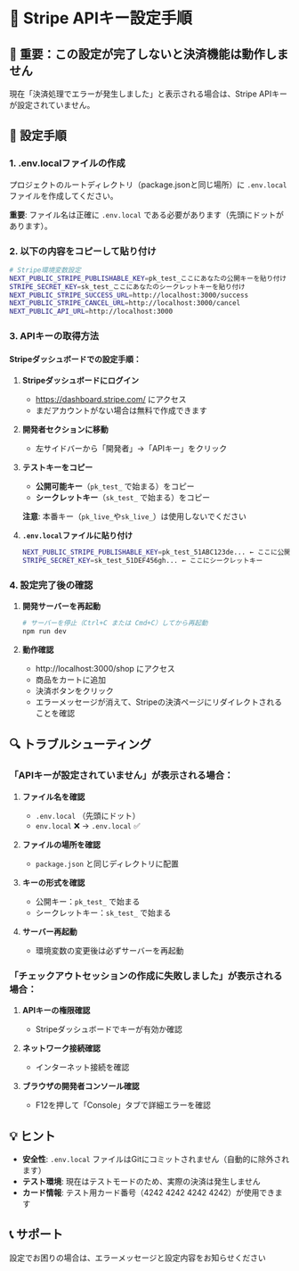 # 🔑 Stripe APIキー設定手順

## 🚨 重要：この設定が完了しないと決済機能は動作しません

現在「決済処理でエラーが発生しました」と表示される場合は、Stripe APIキーが設定されていません。

## 📝 設定手順

### 1. .env.localファイルの作成

プロジェクトのルートディレクトリ（package.jsonと同じ場所）に `.env.local` ファイルを作成してください。

**重要**: ファイル名は正確に `.env.local` である必要があります（先頭にドットがあります）。

### 2. 以下の内容をコピーして貼り付け

```bash
# Stripe環境変数設定
NEXT_PUBLIC_STRIPE_PUBLISHABLE_KEY=pk_test_ここにあなたの公開キーを貼り付け
STRIPE_SECRET_KEY=sk_test_ここにあなたのシークレットキーを貼り付け
NEXT_PUBLIC_STRIPE_SUCCESS_URL=http://localhost:3000/success
NEXT_PUBLIC_STRIPE_CANCEL_URL=http://localhost:3000/cancel
NEXT_PUBLIC_API_URL=http://localhost:3000
```

### 3. APIキーの取得方法

#### Stripeダッシュボードでの設定手順：

1. **Stripeダッシュボードにログイン**
   - https://dashboard.stripe.com/ にアクセス
   - まだアカウントがない場合は無料で作成できます

2. **開発者セクションに移動**
   - 左サイドバーから「開発者」→「APIキー」をクリック

3. **テストキーをコピー**
   - **公開可能キー**（`pk_test_` で始まる）をコピー
   - **シークレットキー**（`sk_test_` で始まる）をコピー
   
   **注意**: 本番キー（`pk_live_`や`sk_live_`）は使用しないでください

4. **`.env.local`ファイルに貼り付け**
   ```bash
   NEXT_PUBLIC_STRIPE_PUBLISHABLE_KEY=pk_test_51ABC123de... ← ここに公開キー
   STRIPE_SECRET_KEY=sk_test_51DEF456gh... ← ここにシークレットキー
   ```

### 4. 設定完了後の確認

1. **開発サーバーを再起動**
   ```bash
   # サーバーを停止（Ctrl+C または Cmd+C）してから再起動
   npm run dev
   ```

2. **動作確認**
   - http://localhost:3000/shop にアクセス
   - 商品をカートに追加
   - 決済ボタンをクリック
   - エラーメッセージが消えて、Stripeの決済ページにリダイレクトされることを確認

## 🔍 トラブルシューティング

### 「APIキーが設定されていません」が表示される場合：

1. **ファイル名を確認**
   - `.env.local` （先頭にドット）
   - `env.local` ❌ → `.env.local` ✅

2. **ファイルの場所を確認**
   - `package.json` と同じディレクトリに配置

3. **キーの形式を確認**
   - 公開キー：`pk_test_` で始まる
   - シークレットキー：`sk_test_` で始まる

4. **サーバー再起動**
   - 環境変数の変更後は必ずサーバーを再起動

### 「チェックアウトセッションの作成に失敗しました」が表示される場合：

1. **APIキーの権限確認**
   - Stripeダッシュボードでキーが有効か確認

2. **ネットワーク接続確認**
   - インターネット接続を確認

3. **ブラウザの開発者コンソール確認**
   - F12を押して「Console」タブで詳細エラーを確認

## 💡 ヒント

- **安全性**: `.env.local` ファイルはGitにコミットされません（自動的に除外されます）
- **テスト環境**: 現在はテストモードのため、実際の決済は発生しません
- **カード情報**: テスト用カード番号（4242 4242 4242 4242）が使用できます

## 📞 サポート

設定でお困りの場合は、エラーメッセージと設定内容をお知らせください 